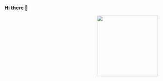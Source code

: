 ### Hi there 👋

<img align="right" width=200 src="https://media.giphy.com/media/RbDKaczqWovIugyJmW/giphy.gif">


